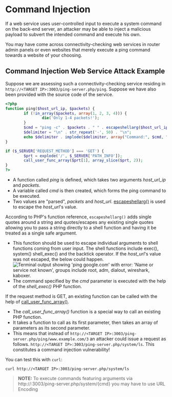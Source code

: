 # Command Injection
If a web service uses user-controlled input to execute a system command on the back-end server, an attacker may be able to inject a malicious payload to subvert the intended command and execute his own.

You may have come across connectivity-checking web services in router admin panels or even websites that merely execute a ping command towards a website of your choosing.
## Command Injection Web Service Attack Example
Suppose we are assessing such a connectivity-checking service residing in `http://<TARGET IP>:3003/ping-server.php/ping`. Suppose we have also been provided with the source code of the service.
```php
<?php
function ping($host_url_ip, $packets) {
        if (!in_array($packets, array(1, 2, 3, 4))) {
                die('Only 1-4 packets!');
        }
        $cmd = "ping -c" . $packets . " " . escapeshellarg($host_url_ip);
        $delimiter = "\n" . str_repeat('-', 50) . "\n";
        echo $delimiter . implode($delimiter, array("Command:", $cmd, "Returned:", shell_exec($cmd)));
}

if ($_SERVER['REQUEST_METHOD'] === 'GET') {
        $prt = explode('/', $_SERVER['PATH_INFO']);
        call_user_func_array($prt[1], array_slice($prt, 2));
}
?>
```
- A function called _ping_ is defined, which takes two arguments _host_url_ip_ and _packets_. 
- A variable called _cmd_ is then created, which forms the ping command to be executed. 
- Two values are "parsed", _packets_ and _host_url_. [escapeshellarg()](https://www.php.net/manual/en/function.escapeshellarg.php) is used to escape the _host_url_'s value. 

According to PHP's function reference, `escapeshellarg()` adds single quotes around a string and quotes/escapes any existing single quotes allowing you to pass a string directly to a shell function and having it be treated as a single safe argument. 
- This function should be used to escape individual arguments to shell functions coming from user input. The shell functions include exec(), system() shell_exec() and the backtick operator. If the _host_url_'s value was not escaped, the below could happen.
![Terminal output showing 'ping google.com' with error: 'Name or service not known', groups include root, adm, dialout, wireshark, kaboxer.](https://academy.hackthebox.com/storage/modules/160/1.png)
- The command specified by the _cmd_ parameter is executed with the help of the _shell_exec()_ PHP function.

If the request method is GET, an existing function can be called with the help of [call_user_func_array()](https://www.php.net/manual/en/function.call-user-func-array.php). 
- The _call_user_func_array()_ function is a special way to call an existing PHP function. 
- It takes a function to call as its first parameter, then takes an array of parameters as its second parameter. 
- This means that instead of `http://<TARGET IP>:3003/ping-server.php/ping/www.example.com/3` an attacker could issue a request as follows. `http://<TARGET IP>:3003/ping-server.php/system/ls`. This constitutes a command injection vulnerability!

You can test this with `curl`:
```shell
curl http://<TARGET IP>:3003/ping-server.php/system/ls
```

> **NOTE:** To execute commands featuring arguments via http://<TARGET IP>:3003/ping-server.php/system/{cmd} you may have to use URL Encoding